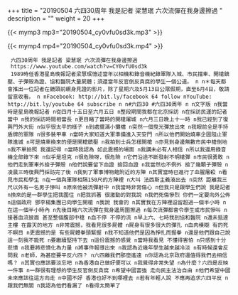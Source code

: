 +++
title = "20190504  六四30周年 我是記者 梁慧珉 六次流彈在我身邊擦過 "
description = ""
weight = 20
+++

{{< mymp3 mp3="20190504_cy0vfu0sd3k.mp3" >}}

{{< mymp4 mp4="20190504_cy0vfu0sd3k.mp4" >}}

     六四30周年 我是記者 梁慧珉 六次流彈在我身邊擦過 
     https://www.youtube.com/watch?v=CY0vfU0sd3k 
     1989時任香港星島晚報記者梁慧珉憶述當年以相機和錄音機紀錄軍隊入城、市民擋車、開槍鎮壓、子彈殼為證、協和醫院大量屍體；須還當年反官倒反貪腐的學生一個公道。 n n＊每天都會推出一位記者在鏡頭前親身見證的影片，除了星期六及5月13日公眾假期，直至6月4日，敬請留意收看。 n nFacebook: http://bit.ly/facebook 64 follow nYouTube: http://bit.ly/youtube 64 subscribe n n#六四30 #六四30周年 n n文字版 n我當時是星島晚報記者 n從四月十五日至六月五日 n整段期間我都在北京採訪 n在採訪民運的記者當中 n我的採訪時間相當長 n更目睹了當時的開槍屠城 n六月三日晚上十一時 n我已經到了復興門外大街 n似乎很太平的樣子 n到處擺滿小攤檔 n突然一個曳光彈放出來 n我眼前全是手持盾牌的軍隊 n很多裝甲車 n當時大家知道大軍準備進入天安門 n所以他們開始燒車企圖阻止軍隊進城 n可是燒車換來的便是開槍鎮壓 n我拍到士兵怎樣開槍 n亦見到身邊無數市民中槍倒地 n我不單拍照 我還記得 n當時我認為 如此震撼的場面 n我講未必有人相信 n所以我還用錄音機全部錄下來 n似乎是坦克 n很危險呀，很危險 n它們沿途不斷發射不明槍彈 n市民很勇敢 n他們走到軍車外撿子彈殼 n他們說要留下血證 撿回血證 n我當然也不例外 撿了幾顆子彈殼 n凌晨三時復興門採訪完了後 n我到了軍事博物館附近的方陣 n其實當時已進行了血腥屠殺 n看見市民和學生 n在一個與軍隊相隔150尺的方陣裡 n大叫 法西斯主義滾出去 n突然 距離我三尺以外有一名男子慘叫 n原來他被流彈射中 n我當時非常傷心 n但我只是跟學生們說 我是記者 n換來的是一群學生把我圍住 n把我抓著 很激動的對我說 n我們死傷慘烈 你們一定要向外公佈 n這個政府 鄧李楊集團已向學生開槍 n我說 我會的 n其實我在方陣裡逗留超過一個半小時 n在這一個半小時內 n先後目睹六次流彈在我身邊周圍擦過 n每次流彈都會令學生或市民慘叫 n接著血流披面 甚至整個腹部中槍 n血不停 不停的流 n早上六、七時我到協和醫院 n還未抵達主樓 在露天的地方 n非常震撼，我看見很多屍體 n屍身有很多很大的彈孔 n血肉模糊 有的死不瞑目 n更震撼的是 有些屍體拳頭緊握 n我不知道他們是因為掙扎而握拳 n還是他們跟自己說這一刻我不能死 n要繼續堅持下去 n這份震撼的感覺 n當時我看見 不懂得害怕 n只感到十分悲憤 n我要將悲憤化為力量 n將事件報導出來 n我認為近幾年學生越來越冷淡 n有時候還會反問我 n老師，為甚麼要平反六四？ n六四離我們那麼遙遠 n你認為北京政府還值得我們去相信嗎？ n其實也應該要淡忘吧 n為香港自己做好便可以 n我覺得非常失望 n為什麼？六四是反映一件事 n一群很有理想的學生反官倒反貪腐 n希望中國富強 走向民主法治自由 n他們希望中國未來應該往這方向走 n中國不好 香港也好不到哪裡去 n若有年輕人說 不應再追求六四平反 n跟我們無關 n我認為他們看漏了 n看得太簡單了 
